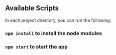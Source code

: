 ## Available Scripts

In each project directory, you can run the following:

### `npm install` to install the node modules
### `npm start` to start the app
